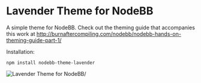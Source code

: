 Lavender Theme for NodeBB
=========================

A simple theme for NodeBB. Check out the theming guide that accompanies this work at http://burnaftercompiling.com/nodebb/nodebb-hands-on-theming-guide-part-1/


Installation:

    npm install nodebb-theme-lavender


![Lavender Theme for NodeBB](http://burnaftercompiling.com/wp-content/uploads/2014/01/3-Overriding-Bootstrap.png)/